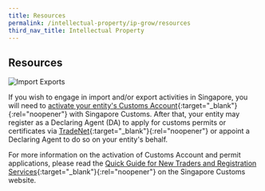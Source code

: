 ```yaml
---
title: Resources
permalink: /intellectual-property/ip-grow/resources
third_nav_title: Intellectual Property
---
```


## Resources

![Import Exports](/images/grow/RunandGrow_ImportExport.jpg)

If you wish to engage in import and/or export activities in Singapore, you will need to [activate your entity's Customs Account](https://www.customs.gov.sg/businesses/new-traders-and-registration-services/registration-services/activate-customs-account){:target="_blank"}{:rel="noopener"} with Singapore Customs. After that, your entity may register as a Declaring Agent (DA) to apply for customs permits or certificates via [TradeNet](https://www.tradenet.gov.sg/tradenet/login.portal){:target="_blank"}{:rel="noopener"} or appoint a Declaring Agent to do so on your entity's behalf.

For more information on the activation of Customs Account and permit applications, please read the [Quick Guide for New Traders and Registration Services](https://www.customs.gov.sg/businesses/new-traders-and-registration-services/overview){:target="_blank"}{:rel="noopener"} on the Singapore Customs website.

<script src="/jquery/jquery.min.js"></script>
<script src="/jquery/bp-menu-new-tab.js"></script>
